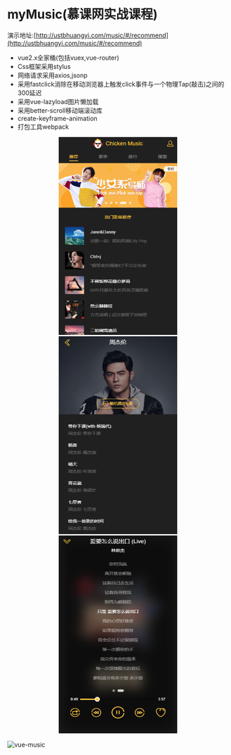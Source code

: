 # myMusic(慕课网实战课程)
演示地址:[http://ustbhuangyi.com/music/#/recommend](http://ustbhuangyi.com/music/#/recommend)



* vue2.x全家桶(包括vuex,vue-router)
* Css框架采用stylus
* 网络请求采用axios,jsonp
* 采用fastclick消除在移动浏览器上触发click事件与一个物理Tap(敲击)之间的300延迟
* 采用vue-lazyload图片懒加载
* 采用better-scroll移动端滚动库
* create-keyframe-animation
* 打包工具webpack






<div align="center">
<img src="https://github.com/QinZhen001/myMusic/blob/master/img/home-page.png" height="450" width="270" >

<img src="https://github.com/QinZhen001/myMusic/blob/master/img/singer-page.png" height="450" width="270" >

<img src="https://github.com/QinZhen001/myMusic/blob/master/img/music-page.png" height="450" width="270" >

</div>




![vue-music](https://static.galileo.xiaojukeji.com/static/tms/shield/Vue.js_music_xmind.png)

